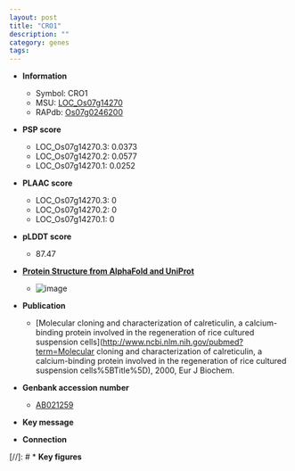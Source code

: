 ```yaml
---
layout: post
title: "CRO1"
description: ""
category: genes
tags: 
---
```


* **Information**  
    + Symbol: CRO1  
    + MSU: [LOC_Os07g14270](http://rice.plantbiology.msu.edu/cgi-bin/ORF_infopage.cgi?orf=LOC_Os07g14270)  
    + RAPdb: [Os07g0246200](http://rapdb.dna.affrc.go.jp/viewer/gbrowse_details/irgsp1?name=Os07g0246200)  

* **PSP score**  
    + LOC_Os07g14270.3: 0.0373 
    + LOC_Os07g14270.2: 0.0577 
    + LOC_Os07g14270.1: 0.0252 

* **PLAAC score**  
    + LOC_Os07g14270.3: 0 
    + LOC_Os07g14270.2: 0 
    + LOC_Os07g14270.1: 0 

* **pLDDT score**
    + 87.47

* **[Protein Structure from AlphaFold and UniProt](https://www.uniprot.org/uniprotkb/Q9SLY8/entry#structure)**
    + ![image](https://ricepsp.github.io/images/Q9/AF-Q9SLY8-F1.png)

* **Publication**  
    + [Molecular cloning and characterization of calreticulin, a calcium-binding protein involved in the regeneration of rice cultured suspension cells](http://www.ncbi.nlm.nih.gov/pubmed?term=Molecular cloning and characterization of calreticulin, a calcium-binding protein involved in the regeneration of rice cultured suspension cells%5BTitle%5D), 2000, Eur J Biochem.

* **Genbank accession number**  
    + [AB021259](http://www.ncbi.nlm.nih.gov/nuccore/AB021259)

* **Key message**  

* **Connection**  

[//]: # * **Key figures**  


